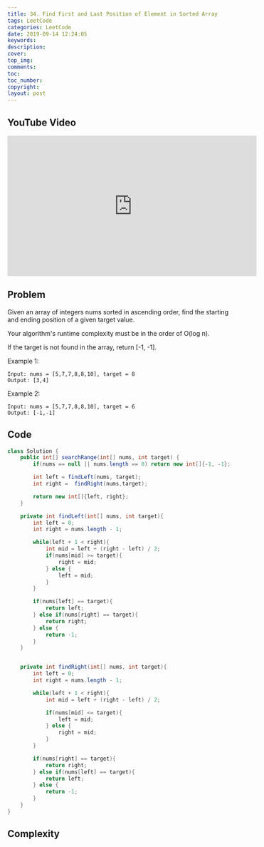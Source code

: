 ```yaml
---
title: 34. Find First and Last Position of Element in Sorted Array
tags: LeetCode
categories: LeetCode
date: 2019-09-14 12:24:05
keywords:
description:
cover:
top_img:
comments:
toc:
toc_number:
copyright:
layout: post
---
```


## YouTube Video

<iframe width="560" height="315" src="https://www.youtube.com/embed/gPMed_tYRoQ" frameborder="0" allow="accelerometer; autoplay; encrypted-media; gyroscope; picture-in-picture" allowfullscreen></iframe>

## Problem

Given an array of integers nums sorted in ascending order, find the starting and ending position of a given target value.

Your algorithm's runtime complexity must be in the order of O(log n).

If the target is not found in the array, return [-1, -1].

Example 1:

```
Input: nums = [5,7,7,8,8,10], target = 8
Output: [3,4]
```

Example 2:

```
Input: nums = [5,7,7,8,8,10], target = 6
Output: [-1,-1]
```

## Code

```java
class Solution {
    public int[] searchRange(int[] nums, int target) {
        if(nums == null || nums.length == 0) return new int[]{-1, -1};

        int left = findLeft(nums, target);
        int right =  findRight(nums,target);

        return new int[]{left, right};
    }

    private int findLeft(int[] nums, int target){
        int left = 0;
        int right = nums.length - 1;

        while(left + 1 < right){
            int mid = left + (right - left) / 2;
            if(nums[mid] >= target){
                right = mid;
            } else {
                left = mid;
            }
        }

        if(nums[left] == target){
            return left;
        } else if(nums[right] == target){
            return right;
        } else {
            return -1;
        }
    }


    private int findRight(int[] nums, int target){
        int left = 0;
        int right = nums.length - 1;

        while(left + 1 < right){
            int mid = left + (right - left) / 2;

            if(nums[mid] <= target){
                left = mid;
            } else {
                right = mid;
            }
        }

        if(nums[right] == target){
            return right;
        } else if(nums[left] == target){
            return left;
        } else {
            return -1;
        }
    }
}
```

## Complexity
